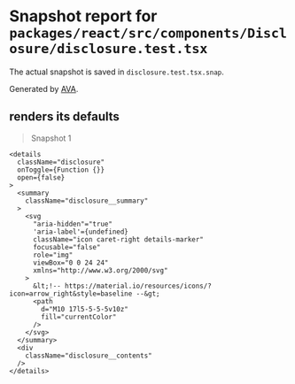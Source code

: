 # Snapshot report for `packages/react/src/components/Disclosure/disclosure.test.tsx`

The actual snapshot is saved in `disclosure.test.tsx.snap`.

Generated by [AVA](https://avajs.dev).

## renders its defaults

> Snapshot 1

    <details
      className="disclosure"
      onToggle={Function {}}
      open={false}
    >
      <summary
        className="disclosure__summary"
      >
        <svg
          "aria-hidden"="true"
          'aria-label'={undefined}
          className="icon caret-right details-marker"
          focusable="false"
          role="img"
          viewBox="0 0 24 24"
          xmlns="http://www.w3.org/2000/svg"
        >
          &lt;!-- https://material.io/resources/icons/?icon=arrow_right&style=baseline --&gt;
          <path
            d="M10 17l5-5-5-5v10z"
            fill="currentColor"
          />
        </svg>
      </summary>
      <div
        className="disclosure__contents"
      />
    </details>
